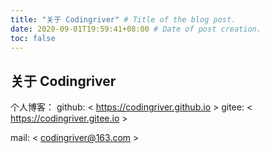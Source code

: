 ```yaml
---
title: "关于 Codingriver" # Title of the blog post.
date: 2020-09-01T19:59:41+08:00 # Date of post creation.
toc: false
---
```

## 关于 Codingriver

个人博客：
		github:	< https://codingriver.github.io >
		gitee:	< https://codingriver.gitee.io >

mail:
		< codingriver@163.com >